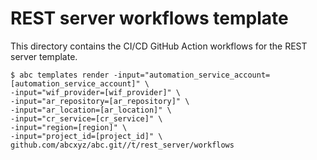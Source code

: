 # REST server workflows template

This directory contains the CI/CD GitHub Action workflows for the REST server template.

    $ abc templates render -input="automation_service_account=[automation_service_account]" \
    -input="wif_provider=[wif_provider]" \
    -input="ar_repository=[ar_repository]" \
    -input="ar_location=[ar_location]" \
    -input="cr_service=[cr_service]" \
    -input="region=[region]" \
    -input="project_id=[project_id]" \
    github.com/abcxyz/abc.git//t/rest_server/workflows
